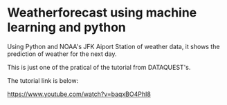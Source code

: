 # Weatherforecast using machine learning and python
Using Python and NOAA's JFK Aiport Station of weather data, it shows the prediction of weather for the next day.


This is just one of the pratical of the tutorial from DATAQUEST's.

The tutorial link is below:

https://www.youtube.com/watch?v=baqxBO4PhI8
